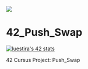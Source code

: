 <img src="https://raw.githubusercontent.com/ayogun/42-project-badges/refs/heads/main/covers/cover-push_swap.png" />

# 42_Push_Swap

<a href="https://github.com/oakoudad/badge42"><img src="https://badge.mediaplus.ma/colorfulwaves/luestira?1337Badge=off&UM6P=off" alt="luestira's 42 stats" /></a>

42 Cursus Project: Push_Swap
